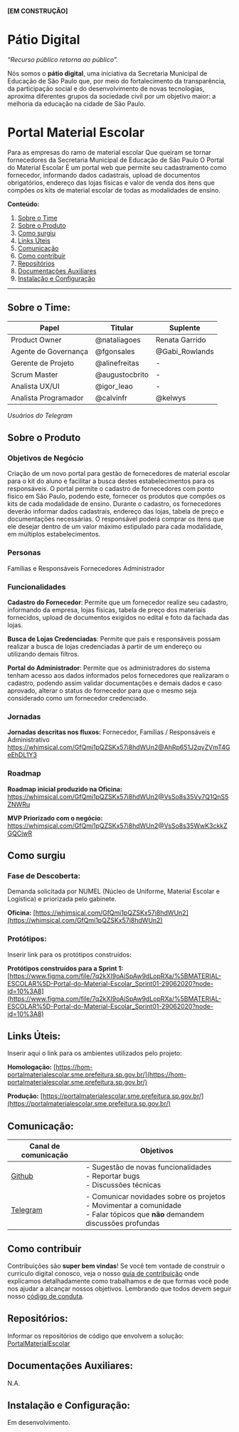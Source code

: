 **[EM CONSTRUÇÃO]**  

# Pátio Digital

_“Recurso público retorna ao público”._

Nós somos o **pátio digital**, uma iniciativa da Secretaria Municipal de Educação de São Paulo que, por meio do fortalecimento da transparência, da participação social e do desenvolvimento de novas tecnologias, aproxima diferentes grupos da sociedade civil por um objetivo maior: a melhoria da educação na cidade de São Paulo.

# Portal Material Escolar
Para as empresas do ramo de material escolar
Que queiram se tornar fornecedores da Secretaria Municipal de Educação de São Paulo 
O Portal do Material Escolar
É um portal web que permite seu cadastramento como fornecedor, informando dados cadastrais, upload de documentos obrigatórios, endereço das lojas físicas e valor de venda dos itens que compões os kits de material escolar de todas as modalidades de ensino. 

**Conteúdo:**
 1. [Sobre o Time](#Sobre-o-Time)
 2. [Sobre o Produto](#Sobre-o-Produto)
 3. [Como surgiu](#Como-surgiu)
 4. [Links Úteis](#Links-Úteis)
 5. [Comunicação](#Comunicação)
 6. [Como contribuir](#como-contribuir)
 7. [Repositórios](#Repositórios)
 8. [Documentações Auxiliares](#Documentações-Auxiliares)
 9. [Instalação e Configuração](#Instalação-e-Configuração)

---

## Sobre o Time:

<table>
<thead>
<tr>
<th>Papel</th>
<th>Titular</th>
<th>Suplente</th>
</tr>
</thead>
<tbody>
<tr>
<td>Product Owner</td>
<td>@nataliagoes</td>
<td>Renata Garrido</td>
</tr>
<tr>
<td>Agente de Governança</td>
<td>@fgonsales</td>
<td>@Gabi_Rowlands</td>
</tr>
<tr>
<td>Gerente de Projeto</td>
<td>@alinefreitas</td>
<td>-</td>
</tr>
<tr>
<td>Scrum Master</td>
<td>@augustocbrito</td>
<td>-</td>
</tr>
<tr>
<td>Analista UX/UI</td>
<td>@igor_leao</td>
<td>-</td>
</tr>
<tr>
<td>Analista Programador</td>
<td>@calvinfr</td>
<td>@kelwys</td>
</tr>
</tbody>
</table>

*Usuários do Telegram*

## Sobre o Produto

### Objetivos de Negócio
Criação de um novo portal para gestão de fornecedores de material escolar para o kit do aluno e facilitar a busca destes estabelecimentos para os responsáveis. 
O portal permite o cadastro de fornecedores com ponto físico em São Paulo, podendo este, fornecer os produtos que compões os kits de cada modalidade de ensino.
Durante o cadastro, os fornecedores deverão informar dados cadastrais, endereço das lojas, tabela de preço e documentações necessárias.
O responsável poderá comprar os itens que ele desejar dentro de um valor máximo estipulado para cada modalidade, em múltiplos estabelecimentos. 

### Personas
Famílias e Responsáveis
Fornecedores
Administrador

### Funcionalidades
**Cadastro do Fornecedor**: Permite que um fornecedor realize seu cadastro, informando da empresa, lojas físicas, tabela de preço dos materiais fornecidos, upload de documentos exigidos no edital e foto da fachada das lojas.

**Busca de Lojas Credenciadas**: Permite que pais e responsáveis possam realizar a busca de lojas credenciadas à partir de um endereço ou utilizando demais filtros.

**Portal do Administrador**: Permite que os administradores do sistema tenham acesso aos dados informados pelos fornecedores que realizaram o cadastro, podendo assim validar documentações e demais dados e caso aprovado, alterar o status do fornecedor para que o mesmo seja considerado como um fornecedor credenciado.

### Jornadas
**Jornadas descritas nos fluxos:** Fornecedor, Famílias / Responsáveis e Administrativo
https://whimsical.com/GfQmi1pQZSKx57i8hdWUn2@AhRp651J2qvZVmT4GeEhDL1Y3

### Roadmap
**Roadmap inicial produzido na Oficina:**
https://whimsical.com/GfQmi1pQZSKx57i8hdWUn2@VsSo8s35Vy7Q1QnS5ZNWRu

**MVP Priorizado com o negócio:**
https://whimsical.com/GfQmi1pQZSKx57i8hdWUn2@VsSo8s35WwK3ckkZGQCiwR


## Como surgiu

### Fase de Descoberta:

Demanda solicitada por NUMEL (Núcleo de Uniforme, Material Escolar e Logística) e priorizada pelo gabinete.

**Oficina:**
[https://whimsical.com/GfQmi1pQZSKx57i8hdWUn2](https://whimsical.com/GfQmi1pQZSKx57i8hdWUn2)

### Protótipos:
Inserir link para os protótipos construídos:

**Protótipos construídos para a Sprint 1:** 
[https://www.figma.com/file/7q2kXI9oAjSpAw9dLopRXa/%5BMATERIAL-ESCOLAR%5D-Portal-do-Material-Escolar_Sprint01-29062020?node-id=10%3A8](https://www.figma.com/file/7q2kXI9oAjSpAw9dLopRXa/%5BMATERIAL-ESCOLAR%5D-Portal-do-Material-Escolar_Sprint01-29062020?node-id=10%3A8)

## Links Úteis:

Inserir aqui o link para os ambientes utilizados pelo projeto:

**Homologação:**
[https://hom-portalmaterialescolar.sme.prefeitura.sp.gov.br/](https://hom-portalmaterialescolar.sme.prefeitura.sp.gov.br/)


**Produção:**
[https://portalmaterialescolar.sme.prefeitura.sp.gov.br/](https://portalmaterialescolar.sme.prefeitura.sp.gov.br/)

## Comunicação:

| Canal de comunicação | Objetivos |
|----------------------|-----------|
| [Github](https://github.com/prefeiturasp/PortalMaterialEscolar) | - Sugestão de novas funcionalidades<br> - Reportar bugs<br> - Discussões técnicas |
| [Telegram](https://t.me/joinchat/LXtS9U-IUImCgxJbFN1n3w) | - Comunicar novidades sobre os projetos<br> - Movimentar a comunidade<br>  - Falar tópicos que **não** demandem discussões profundas |

## Como contribuir

Contribuições são **super bem vindas**! Se você tem vontade de construir o
curriculo digital conosco, veja o nosso [guia de contribuição](./CONTRIBUTING.md)
onde explicamos detalhadamente como trabalhamos e de que formas você pode nos
ajudar a alcançar nossos objetivos. Lembrando que todos devem seguir 
nosso [código de conduta](./CODEOFCONDUCT.md).

## Repositórios:
Informar os repositórios de código que envolvem a solução:
[PortalMaterialEscolar](https://github.com/prefeiturasp/PortalMaterialEscolar)

## Documentações Auxiliares:

N.A.

## Instalação e Configuração:

Em desenvolvimento.
